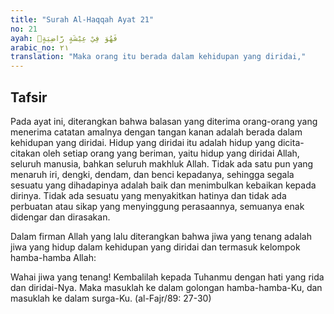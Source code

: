 ```yaml
---
title: "Surah Al-Haqqah Ayat 21"
no: 21
ayah: فَهُوَ فِيْ عِيْشَةٍ رَّاضِيَةٍۚ
arabic_no: ٢١
translation: "Maka orang itu berada dalam kehidupan yang diridai,"
---
```


## Tafsir

Pada ayat ini, diterangkan bahwa balasan yang diterima orang-orang yang menerima catatan amalnya dengan tangan kanan adalah berada dalam kehidupan yang diridai. Hidup yang diridai itu adalah hidup yang dicita-citakan oleh setiap orang yang beriman, yaitu hidup yang diridai Allah, seluruh manusia, bahkan seluruh makhluk Allah. Tidak ada satu pun yang menaruh iri, dengki, dendam, dan benci kepadanya, sehingga segala sesuatu yang dihadapinya adalah baik dan menimbulkan kebaikan kepada dirinya. Tidak ada sesuatu yang menyakitkan hatinya dan tidak ada perbuatan atau sikap yang menyinggung perasaannya, semuanya enak didengar dan dirasakan.

Dalam firman Allah yang lalu diterangkan bahwa jiwa yang tenang adalah jiwa yang hidup dalam kehidupan yang diridai dan termasuk kelompok hamba-hamba Allah:

Wahai jiwa yang tenang! Kembalilah kepada Tuhanmu dengan hati yang rida dan diridai-Nya. Maka masuklah ke dalam golongan hamba-hamba-Ku, dan masuklah ke dalam surga-Ku. (al-Fajr/89: 27-30)